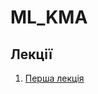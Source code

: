 # ML_KMA

## Лекції

1. [Перша лекція](https://github.com/ignatenko/ML_KMA/blob/master/Lecture1.html)
